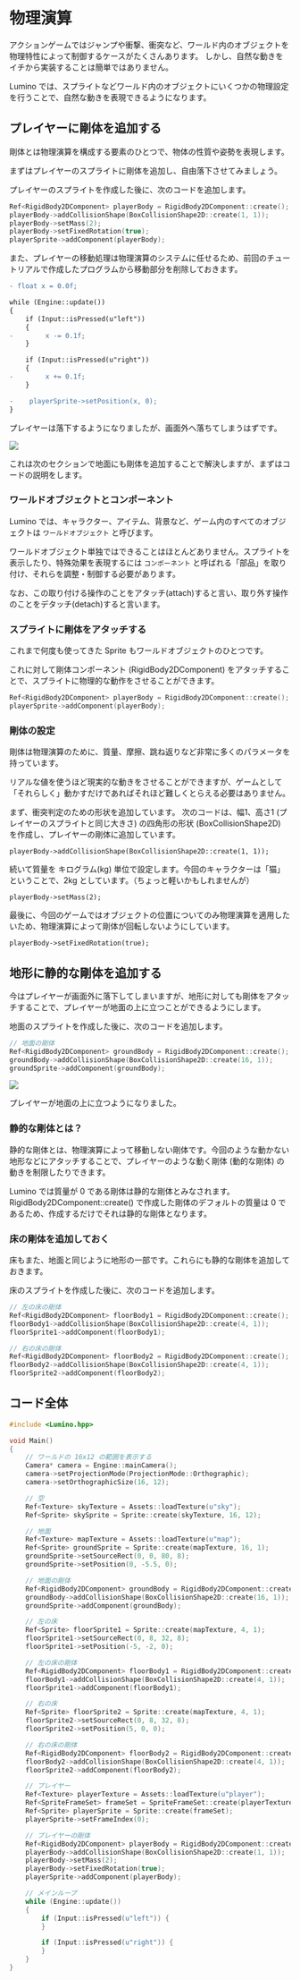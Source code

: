 物理演算
==========

アクションゲームではジャンプや衝撃、衝突など、ワールド内のオブジェクトを物理特性によって制御するケースがたくさんあります。
しかし、自然な動きをイチから実装することは簡単ではありません。

Lumino では、スプライトなどワールド内のオブジェクトにいくつかの物理設定を行うことで、自然な動きを表現できるようになります。


プレイヤーに剛体を追加する
----------

剛体とは物理演算を構成する要素のひとつで、物体の性質や姿勢を表現します。

まずはプレイヤーのスプライトに剛体を追加し、自由落下させてみましょう。

プレイヤーのスプライトを作成した後に、次のコードを追加します。

```cpp
Ref<RigidBody2DComponent> playerBody = RigidBody2DComponent::create();
playerBody->addCollisionShape(BoxCollisionShape2D::create(1, 1));
playerBody->setMass(2);
playerBody->setFixedRotation(true);
playerSprite->addComponent(playerBody);
```

また、プレイヤーの移動処理は物理演算のシステムに任せるため、前回のチュートリアルで作成したプログラムから移動部分を削除しておきます。


```diff
- float x = 0.0f;

while (Engine::update())
{
    if (Input::isPressed(u"left"))
    {
-        x -= 0.1f;
    }

    if (Input::isPressed(u"right"))
    {
-        x += 0.1f;
    }

-    playerSprite->setPosition(x, 0);
}
```

プレイヤーは落下するようになりましたが、画面外へ落ちてしまうはずです。

![](img/physics-1.gif)

これは次のセクションで地面にも剛体を追加することで解決しますが、まずはコードの説明をします。



### ワールドオブジェクトとコンポーネント

Lumino では、キャラクター、アイテム、背景など、ゲーム内のすべてのオブジェクトは `ワールドオブジェクト` と呼びます。

ワールドオブジェクト単独ではできることはほとんどありません。スプライトを表示したり、特殊効果を表現するには `コンポーネント` と呼ばれる「部品」を取り付け、それらを調整・制御する必要があります。

なお、この取り付ける操作のことをアタッチ(attach)すると言い、取り外す操作のことをデタッチ(detach)すると言います。


### スプライトに剛体をアタッチする

これまで何度も使ってきた Sprite もワールドオブジェクトのひとつです。

これに対して剛体コンポーネント (RigidBody2DComponent) をアタッチすることで、スプライトに物理的な動作をさせることができます。

```cpp
Ref<RigidBody2DComponent> playerBody = RigidBody2DComponent::create();
playerSprite->addComponent(playerBody);
```


### 剛体の設定

剛体は物理演算のために、質量、摩擦、跳ね返りなど非常に多くのパラメータを持っています。

リアルな値を使うほど現実的な動きをさせることができますが、ゲームとして「それらしく」動かすだけであればそれほど難しくとらえる必要はありません。

まず、衝突判定のための形状を追加しています。
次のコードは、幅1、高さ1 (プレイヤーのスプライトと同じ大きさ) の四角形の形状 (BoxCollisionShape2D) を作成し、プレイヤーの剛体に追加しています。

```
playerBody->addCollisionShape(BoxCollisionShape2D::create(1, 1));
```

続いて質量を キログラム(kg) 単位で設定します。今回のキャラクターは「猫」ということで、2kg としています。（ちょっと軽いかもしれませんが）

```
playerBody->setMass(2);
```

最後に、今回のゲームではオブジェクトの位置についてのみ物理演算を適用したいため、物理演算によって剛体が回転しないようにしています。

```
playerBody->setFixedRotation(true);
```



地形に静的な剛体を追加する
----------

今はプレイヤーが画面外に落下してしまいますが、地形に対しても剛体をアタッチすることで、プレイヤーが地面の上に立つことができるようにします。

地面のスプライトを作成した後に、次のコードを追加します。

```cpp
// 地面の剛体
Ref<RigidBody2DComponent> groundBody = RigidBody2DComponent::create();
groundBody->addCollisionShape(BoxCollisionShape2D::create(16, 1));
groundSprite->addComponent(groundBody);
```

![](img/physics-2.gif)

プレイヤーが地面の上に立つようになりました。


### 静的な剛体とは？

静的な剛体とは、物理演算によって移動しない剛体です。今回のような動かない地形などにアタッチすることで、プレイヤーのような動く剛体 (動的な剛体) の動きを制限したりできます。

Lumino では質量が 0 である剛体は静的な剛体とみなされます。RigidBody2DComponent::create() で作成した剛体のデフォルトの質量は 0 であるため、作成するだけでそれは静的な剛体となります。

### 床の剛体を追加しておく

床もまた、地面と同じように地形の一部です。これらにも静的な剛体を追加しておきます。

床のスプライトを作成した後に、次のコードを追加します。

```cpp
// 左の床の剛体
Ref<RigidBody2DComponent> floorBody1 = RigidBody2DComponent::create();
floorBody1->addCollisionShape(BoxCollisionShape2D::create(4, 1));
floorSprite1->addComponent(floorBody1);
```

```cpp
// 右の床の剛体
Ref<RigidBody2DComponent> floorBody2 = RigidBody2DComponent::create();
floorBody2->addCollisionShape(BoxCollisionShape2D::create(4, 1));
floorSprite2->addComponent(floorBody2);
```


コード全体
----------

```cpp
#include <Lumino.hpp>

void Main()
{
    // ワールドの 16x12 の範囲を表示する
    Camera* camera = Engine::mainCamera();
    camera->setProjectionMode(ProjectionMode::Orthographic);
    camera->setOrthographicSize(16, 12);

    // 空
    Ref<Texture> skyTexture = Assets::loadTexture(u"sky");
    Ref<Sprite> skySprite = Sprite::create(skyTexture, 16, 12);

    // 地面
    Ref<Texture> mapTexture = Assets::loadTexture(u"map");
    Ref<Sprite> groundSprite = Sprite::create(mapTexture, 16, 1);
    groundSprite->setSourceRect(0, 0, 80, 8);
    groundSprite->setPosition(0, -5.5, 0);

    // 地面の剛体
    Ref<RigidBody2DComponent> groundBody = RigidBody2DComponent::create();
    groundBody->addCollisionShape(BoxCollisionShape2D::create(16, 1));
    groundSprite->addComponent(groundBody);

    // 左の床
    Ref<Sprite> floorSprite1 = Sprite::create(mapTexture, 4, 1);
    floorSprite1->setSourceRect(0, 8, 32, 8);
    floorSprite1->setPosition(-5, -2, 0);

    // 左の床の剛体
    Ref<RigidBody2DComponent> floorBody1 = RigidBody2DComponent::create();
    floorBody1->addCollisionShape(BoxCollisionShape2D::create(4, 1));
    floorSprite1->addComponent(floorBody1);

    // 右の床
    Ref<Sprite> floorSprite2 = Sprite::create(mapTexture, 4, 1);
    floorSprite2->setSourceRect(0, 8, 32, 8);
    floorSprite2->setPosition(5, 0, 0);

    // 右の床の剛体
    Ref<RigidBody2DComponent> floorBody2 = RigidBody2DComponent::create();
    floorBody2->addCollisionShape(BoxCollisionShape2D::create(4, 1));
    floorSprite2->addComponent(floorBody2);

    // プレイヤー
    Ref<Texture> playerTexture = Assets::loadTexture(u"player");
    Ref<SpriteFrameSet> frameSet = SpriteFrameSet::create(playerTexture, 16, 16);
    Ref<Sprite> playerSprite = Sprite::create(frameSet);
    playerSprite->setFrameIndex(0);

    // プレイヤーの剛体
    Ref<RigidBody2DComponent> playerBody = RigidBody2DComponent::create();
    playerBody->addCollisionShape(BoxCollisionShape2D::create(1, 1));
    playerBody->setMass(2);
    playerBody->setFixedRotation(true);
    playerSprite->addComponent(playerBody);

    // メインループ
    while (Engine::update())
    {
        if (Input::isPressed(u"left")) {
        }

        if (Input::isPressed(u"right")) {
        }
    }
}
```

